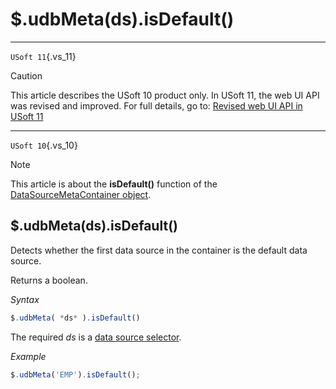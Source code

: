 # $.udbMeta(ds).isDefault()



----

`USoft 11`{.vs_11}

> [!CAUTION]
> This article describes the USoft 10 product only.
> In USoft 11, the web UI API was revised and improved. For full details, go to:
> [Revised web UI API in USoft 11](/docs/Web%20and%20app%20UIs/UDB%20udb/Revised%20web%20UI%20API%20in%20USoft%2011.md)

----

`USoft 10`{.vs_10}

> [!NOTE]
> This article is about the **isDefault()** function of the [DataSourceMetaContainer object](/docs/Web%20and%20app%20UIs/UDB%20DataSourceMetaContainer).

## **$.udbMeta(ds).isDefault()**

Detects whether the first data source in the container is the default data source.

Returns a boolean.

*Syntax*

```js
$.udbMeta( *ds* ).isDefault()
```

The required *ds* is a [data source selector](/docs/Web%20and%20app%20UIs/UDB%20DataSourceMetaContainer/UDB%20DataSourceMetaContainer%20object.md).

*Example*

```js
$.udbMeta('EMP').isDefault();
```

 
